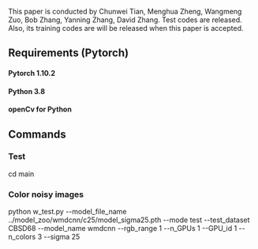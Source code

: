 This paper is conducted by Chunwei Tian, Menghua Zheng, Wangmeng Zuo, Bob Zhang, Yanning Zhang, David Zhang. Test codes are released. Also, its training codes are will be released when this paper is accepted. 



## Requirements (Pytorch)

#### Pytorch 1.10.2

#### Python 3.8

#### openCv for Python



## Commands

### Test

cd main

### Color noisy images

python w_test.py --model_file_name ../model_zoo/wmdcnn/c25/model_sigma25.pth --mode test --test_dataset CBSD68
--model_name wmdcnn --rgb_range 1 --n_GPUs 1 --GPU_id 1 --n_colors 3 --sigma 25
